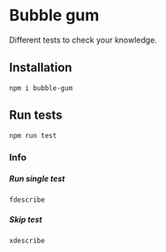 # Bubble gum

Different tests to check your knowledge.

## Installation

```
npm i bubble-gum
```

## Run tests

```
npm run test
```

### Info

##### Run single test

```
fdescribe
```

##### Skip test

```
xdescribe
```
